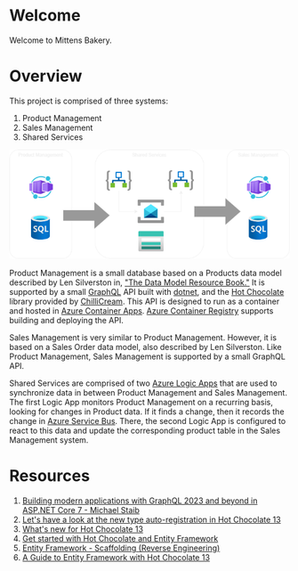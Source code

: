 # Welcome
Welcome to Mittens Bakery.  

# Overview
This project is comprised of three systems:
1. Product Management
2. Sales Management
3. Shared Services

![Architecture Diagram](/bin/Architecture.png)

Product Management is a small database based on a Products data model described by Len Silverston in, ["The Data Model Resource Book."](https://www.wiley.com/en-us/The+Data+Model+Resource+Book%2C+Volume+1%3A+A+Library+of+Universal+Data+Models+for+All+Enterprises%2C+Revised+Edition-p-9780471380238)  It is supported by a small [GraphQL](https://graphql.org/) API built with [dotnet](https://dotnet.microsoft.com/en-us/), and the [Hot Chocolate](https://chillicream.com/) library provided by [ChilliCream](https://chillicream.com/).  This API is designed to run as a container and hosted in [Azure Container Apps](https://learn.microsoft.com/en-us/azure/container-apps/overview).  [Azure Container Registry](https://learn.microsoft.com/en-us/azure/container-registry/container-registry-intro) supports building and deploying the API.

Sales Management is very similar to Product Management.  However, it is based on a Sales Order data model, also described by Len Silverston.  Like Product Management, Sales Management is supported by a small GraphQL API.

Shared Services are comprised of two [Azure Logic Apps](https://learn.microsoft.com/en-us/azure/logic-apps/logic-apps-overview) that are used to synchronize data in between Product Management and Sales Management.  The first Logic App monitors Product Management on a recurring basis, looking for changes in Product data.  If it finds a change, then it records the change in [Azure Service Bus](https://learn.microsoft.com/en-us/azure/service-bus-messaging/service-bus-messaging-overview).  There, the second Logic App is configured to react to this data and update the corresponding product table in the Sales Management system.

# Resources
1. [Building modern applications with GraphQL 2023 and beyond in ASP.NET Core 7 - Michael Staib](https://youtu.be/2sTLr2q-JFc)
2. [Let's have a look at the new type auto-registration in Hot Chocolate 13](https://youtu.be/s1rXR46h86o)
3. [What's new for Hot Chocolate 13](https://chillicream.com/blog/2023/02/08/new-in-hot-chocolate-13)
4. [Get started with Hot Chocolate and Entity Framework](https://chillicream.com/blog/2020/03/18/entity-framework)
5. [Entity Framework - Scaffolding (Reverse Engineering)](https://learn.microsoft.com/en-us/ef/core/managing-schemas/scaffolding/?tabs=dotnet-core-cli)
6. [A Guide to Entity Framework with Hot Chocolate 13](https://youtu.be/BcTPIGLYB0I)